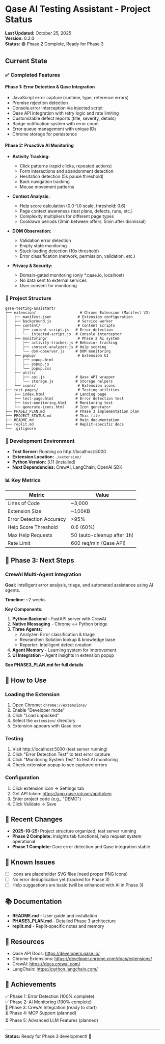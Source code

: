 # Qase AI Testing Assistant - Project Status

**Last Updated:** October 25, 2025  
**Version:** 0.2.0  
**Status:** 🟢 Phase 2 Complete, Ready for Phase 3

## Current State

### ✅ Completed Features

#### Phase 1: Error Detection & Qase Integration
- JavaScript error capture (runtime, type, reference errors)
- Promise rejection detection
- Console.error interception via injected script
- Qase API integration with retry logic and rate limiting
- Customizable defect reports (title, severity, details)
- Badge notification system with error count
- Error queue management with unique IDs
- Chrome storage for persistence

#### Phase 2: Proactive AI Monitoring
- **Activity Tracking:**
  - Click patterns (rapid clicks, repeated actions)
  - Form interactions and abandonment detection
  - Hesitation detection (5s pause threshold)
  - Back navigation tracking
  - Mouse movement patterns
  
- **Context Analysis:**
  - Help score calculation (0.0-1.0 scale, threshold: 0.6)
  - Page context awareness (test plans, defects, runs, etc.)
  - Complexity multipliers for different page types
  - Cooldown periods (2min between offers, 5min after dismissal)
  
- **DOM Observation:**
  - Validation error detection
  - Empty state monitoring
  - Stuck loading detection (10s threshold)
  - Error classification (network, permission, validation, etc.)

- **Privacy & Security:**
  - Domain-gated monitoring (only *.qase.io, localhost)
  - No data sent to external services
  - User consent for monitoring

### 📁 Project Structure

```
qase-testing-assistant/
├── extension/                    # Chrome Extension (Manifest V3)
│   ├── manifest.json            # Extension configuration
│   ├── background.js            # Service worker
│   ├── content/                 # Content scripts
│   │   ├── content-script.js   # Error detection
│   │   └── injected-script.js  # Console interceptor
│   ├── monitoring/              # Phase 2 AI system
│   │   ├── activity-tracker.js # Behavior tracking
│   │   ├── context-analyzer.js # Help scoring
│   │   └── dom-observer.js     # DOM monitoring
│   ├── popup/                   # Extension UI
│   │   ├── popup.html
│   │   ├── popup.js
│   │   └── popup.css
│   ├── utils/
│   │   ├── api.js              # Qase API wrapper
│   │   └── storage.js          # Storage helpers
│   └── icons/                   # Extension icons
├── test-pages/                  # Testing utilities
│   ├── index.html              # Landing page
│   ├── test-page.html          # Error detection test
│   ├── test-monitoring.html    # Monitoring test
│   └── generate-icons.html     # Icon generator
├── PHASE3_PLAN.md              # Phase 3 implementation plan
├── PROJECT_STATUS.md           # This file
├── README.md                   # Main documentation
├── replit.md                   # Replit-specific docs
└── .gitignore
```

### 🔧 Development Environment

- **Test Server:** Running on http://localhost:5000
- **Extension Location:** `./extension/`
- **Python Version:** 3.11 (installed)
- **Next Dependencies:** CrewAI, LangChain, OpenAI SDK

### 📊 Key Metrics

| Metric | Value |
|--------|-------|
| Lines of Code | ~3,000 |
| Extension Size | ~100KB |
| Error Detection Accuracy | >95% |
| Help Score Threshold | 0.6 (60%) |
| Max Help Requests | 50 (auto-cleanup after 1h) |
| Rate Limit | 600 req/min (Qase API) |

## 🎯 Phase 3: Next Steps

### CrewAI Multi-Agent Integration

**Goal:** Intelligent error analysis, triage, and automated assistance using AI agents.

**Timeline:** ~2 weeks

**Key Components:**
1. **Python Backend** - FastAPI server with CrewAI
2. **Native Messaging** - Chrome ↔ Python bridge
3. **Three Agents:**
   - Analyzer: Error classification & triage
   - Researcher: Solution lookup & knowledge base
   - Reporter: Intelligent defect creation
4. **Agent Memory** - Learning system for improvement
5. **UI Integration** - Agent insights in extension popup

**See PHASE3_PLAN.md for full details**

## 🚀 How to Use

### Loading the Extension
1. Open Chrome: `chrome://extensions/`
2. Enable "Developer mode"
3. Click "Load unpacked"
4. Select the `extension/` directory
5. Extension appears with Qase icon

### Testing
1. Visit http://localhost:5000 (test server running)
2. Click "Error Detection Test" to test error capture
3. Click "Monitoring System Test" to test AI monitoring
4. Check extension popup to see captured errors

### Configuration
1. Click extension icon → Settings tab
2. Get API token: https://app.qase.io/user/api/token
3. Enter project code (e.g., "DEMO")
4. Click Validate → Save

## 📝 Recent Changes

- **2025-10-25:** Project structure organized, test server running
- **Phase 2 Complete:** Insights tab functional, help request system operational
- **Phase 1 Complete:** Core error detection and Qase integration stable

## 🐛 Known Issues

- [ ] Icons are placeholder SVG files (need proper PNG icons)
- [ ] No error deduplication yet (tracked for Phase 3)
- [ ] Help suggestions are basic (will be enhanced with AI in Phase 3)

## 📚 Documentation

- **README.md** - User guide and installation
- **PHASE3_PLAN.md** - Detailed Phase 3 architecture
- **replit.md** - Replit-specific notes and memory

## 🔗 Resources

- Qase API Docs: https://developers.qase.io/
- Chrome Extensions: https://developer.chrome.com/docs/extensions/
- CrewAI: https://docs.crewai.com/
- LangChain: https://python.langchain.com/

## 🎉 Achievements

✅ Phase 1: Error Detection (100% complete)  
✅ Phase 2: AI Monitoring (100% complete)  
🚀 Phase 3: CrewAI Integration (ready to start)  
⏳ Phase 4: MCP Support (planned)  
⏳ Phase 5: Advanced LLM Features (planned)

---

**Status:** Ready for Phase 3 development! 🚀
